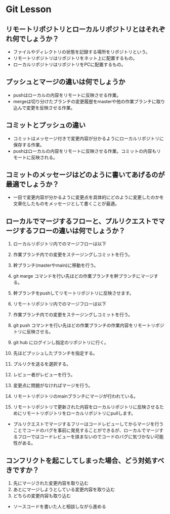 # Git Lesson

## リモートリポジトリとローカルリポジトリとはそれぞれ何でしょうか？

- ファイルやディレクトリの状態を記録する場所をリポジトリという。
- リモートリポジトリはリポジトリをネット上に配置するもの。
- ローカルリポジトリはリポジトリをPCに配置するもの。

## プッシュとマージの違いは何でしょうか

- pushはローカルの内容をリモートに反映させる作業。
- mergeは切り分けたブランチの変更履歴をmasterや他の作業ブランチに取り込んで変更を反映させる作業。

## コミットとプッシュの違い

- コミットはメッセージ付きで変更内容が分かるようにローカルリポジトリに保存する作業。
- pushはローカルの内容をリモートに反映させる作業。コミットの内容もリモートに反映される。

## コミットのメッセージはどのように書いてあげるのが最適でしょうか？

- 一目で変更内容が分かるように変更点を具体的にどのように変更したのかを文章化したものをメッセージとして書くことが最適。

## ローカルでマージするフローと、プルリクエストでマージするフローの違いは何でしょうか？

1. ローカルリポジトリ内でのマージフローは以下
  1. 作業ブランチ内での変更をステージングしコミットを行う。
  1. 幹ブランチ(masterやmain)に移動を行う。
  1. git marge コマンドを行い先ほどの作業ブランチを幹ブランチにマージする。
  1. 幹ブランチをpushしてリモートリポジトリに反映させます。

1. リモートリポジトリ内でのマージフローは以下
  1. 作業ブランチ内での変更をステージングしコミットを行う。
  1. git push コマンドを行い先ほどの作業ブランチの作業内容をリモートリポジトリに反映させる。
  1. git hub にログインし指定のリポジトリに行く。
  1. 先ほどプッシュしたブランチを指定する。
  1. プルリクを送るを選択する。
  1. レビュー者がレビューを行う。
  1. 変更点に問題がなければマージを行う。
  1. リモートリポジトリのmainブランチにマージが行われている。
  1. リモートリポジトリで更新された内容をローカルリポジトリに反映させるためにリモートリポジトリをローカルリポジトリにpullします。
  
- プルリクエストでマージするフリーはコードレビューしてからマージを行うことでコードのバグを事前に発見することができるが、ローカルでマージするフローではコードレビューを挟まないのでコードのバグに気づかない可能性がある。

## コンフリクトを起こしてしまった場合、どう対処すべきですか？

1. 先にマージされた変更内容を取り込む
1. あとにマージしようとしている変更内容を取り込む
1. どちらの変更内容も取り込む

- ソースコードを書いた人と相談しながら進める


